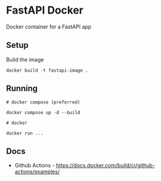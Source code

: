 # FastAPI Docker

Docker container for a FastAPI app

## Setup


Build the image
```
docker build -t fastapi-image .
```

## Running
```
# docker compose (preferred)

docker compose up -d --build

# docker

docker run ...
```

## Docs

- Github Actions - https://docs.docker.com/build/ci/github-actions/examples/

